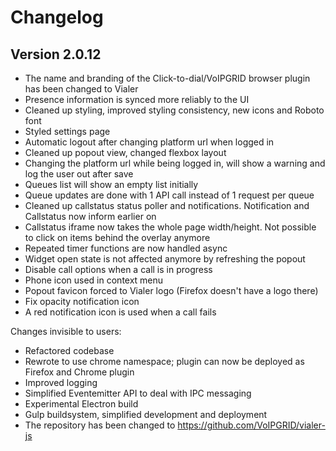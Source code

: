 # Changelog

## Version 2.0.12
* The name and branding of the Click-to-dial/VoIPGRID  browser plugin has been changed to Vialer
* Presence information is synced more reliably to the UI
* Cleaned up styling, improved styling consistency, new icons and Roboto font
* Styled settings page
* Automatic logout after changing platform url when logged in
* Cleaned up popout view, changed flexbox layout
* Changing the platform url while being logged in, will show a warning and log the user out after save
* Queues list will show an empty list initially
* Queue updates are done with 1 API call instead of 1 request per queue
* Cleaned up callstatus status poller and notifications. Notification and Callstatus now inform earlier on
* Callstatus iframe now takes the whole page width/height. Not possible to click on items behind the overlay anymore
* Repeated timer functions are now handled async
* Widget open state is not affected anymore by refreshing the popout
* Disable call options when a call is in progress
* Phone icon used in context menu
* Popout favicon forced to Vialer logo (Firefox doesn't have a logo there)
* Fix opacity notification icon
* A red notification icon is used when a call fails

Changes invisible to users:
* Refactored codebase
* Rewrote to use chrome namespace; plugin can now be deployed as Firefox and Chrome plugin
* Improved logging
* Simplified Eventemitter API to deal with IPC messaging
* Experimental Electron build
* Gulp buildsystem, simplified development and deployment
* The repository has been changed to https://github.com/VoIPGRID/vialer-js
